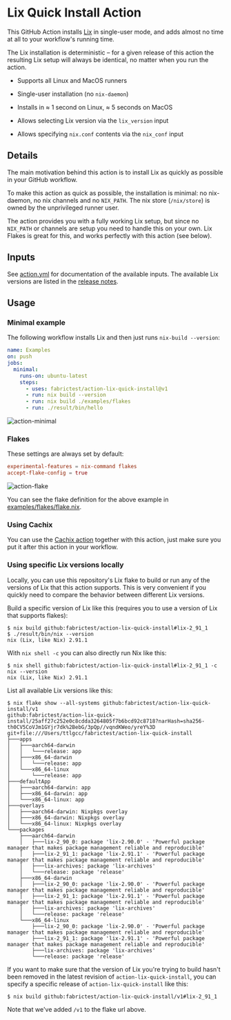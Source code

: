 # Lix Quick Install Action

This GitHub Action installs [Lix](https://lix.systems/) in single-user mode,
and adds almost no time at all to your workflow's running time.

The Lix installation is deterministic – for a given
release of this action the resulting Lix setup will always be identical, no
matter when you run the action.

- Supports all Linux and MacOS runners

- Single-user installation (no `nix-daemon`)

- Installs in ≈ 1 second on Linux, ≈ 5 seconds on MacOS

- Allows selecting Lix version via the `lix_version` input

- Allows specifying `nix.conf` contents via the `nix_conf` input

## Details

The main motivation behind this action is to install Lix as quickly as possible
in your GitHub workflow.

To make this action as quick as possible, the installation is minimal: no
nix-daemon, no nix channels and no `NIX_PATH`. The nix store (`/nix/store`) is
owned by the unprivileged runner user.

The action provides you with a fully working Lix setup, but since no `NIX_PATH`
or channels are setup you need to handle this on your own. Lix Flakes is great
for this, and works perfectly with this action (see below).

## Inputs

See [action.yml](action.yml) for documentation of the available inputs.
The available Lix versions are listed in the [release
notes](https://github.com/fabrictest/action-lix-quick-install/releases/latest).

## Usage

### Minimal example

The following workflow installs Lix and then just runs
`nix-build --version`:

```yaml
name: Examples
on: push
jobs:
  minimal:
    runs-on: ubuntu-latest
    steps:
      - uses: fabrictest/action-lix-quick-install@v1
      - run: nix build --version
      - run: nix build ./examples/flakes
      - run: ./result/bin/hello
```

![action-minimal](https://github.com/user-attachments/assets/89a6c8bf-5a07-4301-b2fc-43f1aa38fbd3)

### Flakes

These settings are always set by default:

```conf
experimental-features = nix-command flakes
accept-flake-config = true
```

![action-flake](https://github.com/user-attachments/assets/f2fded39-3f20-4e32-9444-21e571fe615c)

You can see the flake definition for the above example in
[examples/flakes/flake.nix](examples/flakes/flake.nix).

### Using Cachix

You can use the [Cachix action](https://github.com/marketplace/actions/cachix)
together with this action, just make sure you put it after this action in your
workflow.

### Using specific Lix versions locally

Locally, you can use this repository's Lix flake to build or run any of the
versions of Lix that this action supports. This is very convenient if you
quickly need to compare the behavior between different Lix versions.

Build a specific version of Lix like this (requires you to use a version of Lix
that supports flakes):

```console
$ nix build github:fabrictest/action-lix-quick-install#lix-2_91_1
$ ./result/bin/nix --version
nix (Lix, like Nix) 2.91.1
```

With `nix shell -c` you can also directly run Nix like this:

```console
$ nix shell github:fabrictest/action-lix-quick-install#lix-2_91_1 -c nix --version
nix (Lix, like Nix) 2.91.1
```

List all available Lix versions like this:

```console
$ nix flake show --all-systems github:fabrictest/action-lix-quick-install/v1
github:fabrictest/action-lix-quick-install/25aff27c252e0c8cdda3264805f7b6bcd92c8718?narHash=sha256-th0CV5CoVJm1GYjr7dk%2BebG/3pQp//vqndKWeo/yreY%3D
git+file:///Users/ttlgcc/fabrictest/action-lix-quick-install
├───apps
│   ├───aarch64-darwin
│   │   └───release: app
│   ├───x86_64-darwin
│   │   └───release: app
│   └───x86_64-linux
│       └───release: app
├───defaultApp
│   ├───aarch64-darwin: app
│   ├───x86_64-darwin: app
│   └───x86_64-linux: app
├───overlays
│   ├───aarch64-darwin: Nixpkgs overlay
│   ├───x86_64-darwin: Nixpkgs overlay
│   └───x86_64-linux: Nixpkgs overlay
└───packages
    ├───aarch64-darwin
    │   ├───lix-2_90_0: package 'lix-2.90.0' - 'Powerful package manager that makes package management reliable and reproducible'
    │   ├───lix-2_91_1: package 'lix-2.91.1' - 'Powerful package manager that makes package management reliable and reproducible'
    │   ├───lix-archives: package 'lix-archives'
    │   └───release: package 'release'
    ├───x86_64-darwin
    │   ├───lix-2_90_0: package 'lix-2.90.0' - 'Powerful package manager that makes package management reliable and reproducible'
    │   ├───lix-2_91_1: package 'lix-2.91.1' - 'Powerful package manager that makes package management reliable and reproducible'
    │   ├───lix-archives: package 'lix-archives'
    │   └───release: package 'release'
    └───x86_64-linux
        ├───lix-2_90_0: package 'lix-2.90.0' - 'Powerful package manager that makes package management reliable and reproducible'
        ├───lix-2_91_1: package 'lix-2.91.1' - 'Powerful package manager that makes package management reliable and reproducible'
        ├───lix-archives: package 'lix-archives'
        └───release: package 'release'
```

If you want to make sure that the version of Lix you're trying to build hasn't
been removed in the latest revision of `action-lix-quick-install`, you can
specify a specific release of `action-lix-quick-install` like this:

```console
$ nix build github:fabrictest/action-lix-quick-install/v1#lix-2_91_1
```

Note that we've added `/v1` to the flake url above.
